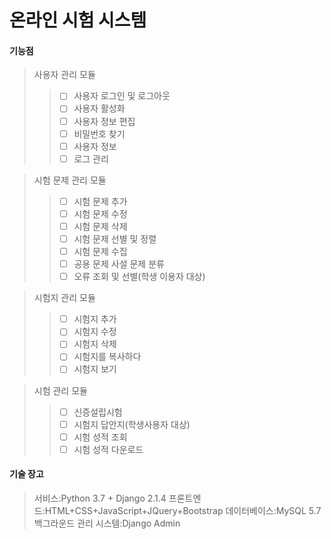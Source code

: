# 온라인 시험 시스템


#### 기능점
> 사용자 관리 모듈
>> + [ ] 사용자 로그인 및 로그아웃
>> + [ ] 사용자 활성화
>> + [ ] 사용자 정보 편집
>> + [ ] 비밀번호 찾기
>> + [ ] 사용자 정보
>> + [ ] 로그 관리

> 시험 문제 관리 모듈
>> + [ ] 시험 문제 추가
>> + [ ] 시험 문제 수정
>> + [ ] 시험 문제 삭제
>> + [ ] 시험 문제 선별 및 정렬
>> + [ ] 시험 문제 수집
>> + [ ] 공용 문제 사설 문제 분류
>> + [ ] 오류 조회 및 선별(학생 이용자 대상)

> 시험지 관리 모듈
>> + [ ] 시험지 추가
>> + [ ] 시험지 수정
>> + [ ] 시험지 삭제
>> + [ ] 시험지를 복사하다
>> + [ ] 시험지 보기

> 시험 관리 모듈
>> + [ ] 신증설립시험
>> + [ ] 시험지 답안지(학생사용자 대상)
>> + [ ] 시험 성적 조회
>> + [ ] 시험 성적 다운로드

#### 기술 장고
> 서비스:Python 3.7 + Django 2.1.4
> 프론트엔드:HTML+CSS+JavaScript+JQuery+Bootstrap
> 데이터베이스:MySQL 5.7
> 백그라운드 관리 시스템:Django Admin
